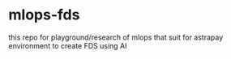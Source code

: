 # mlops-fds
this repo for playground/research of mlops that suit for astrapay environment to create FDS using AI
